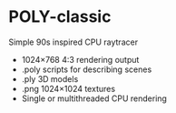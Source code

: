 # POLY-classic
Simple 90s inspired CPU raytracer

* 1024×768 4:3 rendering output
* .poly scripts for describing scenes
* .ply 3D models
* .png 1024×1024 textures
* Single or multithreaded CPU rendering